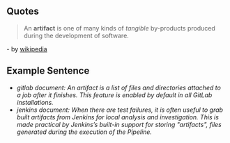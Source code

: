 ## Quotes 
> An **artifact** is one of many kinds of _tangible_ by-products produced during the development of software.

\- by [wikipedia](https://en.wikipedia.org/wiki/Artifact_(software_development))

## Example Sentence
- *gitlab document: An artifact is a list of files and directories attached to a job after it finishes. This feature is enabled by default in all GitLab installations.*
- *jenkins document: When there are test failures, it is often useful to grab built artifacts from Jenkins for local analysis and investigation. This is made practical by Jenkins’s built-in support for storing "artifacts", files generated during the execution of the Pipeline.*
